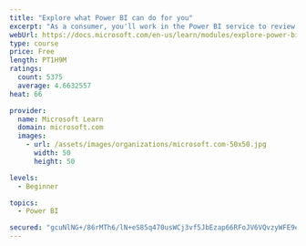 ```yaml
---
title: "Explore what Power BI can do for you"
excerpt: "As a consumer, you'll work in the Power BI service to review and interact with content that has been shared with you. This module provides the foundational information that you need to work effectively in the Power BI service."
webUrl: https://docs.microsoft.com/en-us/learn/modules/explore-power-bi-service/
type: course
price: Free
length: PT1H9M
ratings:
  count: 5375
  average: 4.6632557
heat: 66

provider:
  name: Microsoft Learn
  domain: microsoft.com
  images:
    - url: /assets/images/organizations/microsoft.com-50x50.jpg
      width: 50
      height: 50

levels:
  - Beginner

topics:
  - Power BI

secured: "gcuNlNG+/86rMTh6/lN+eS85q470usWCj3vf5JbEzap66RFoJV6VQvzyWFE9e8WzjQaAb5C+tWRz8V/alsqd+iOoatBaoPMY44RMLsubixNtLW3z6LbQH0ZFEO68IqEvvA2PIXOyl4sBiv5EqjXTF3qvr95ZJgth81CEAs71RU69bxkirpUYWIACgoJSEwxH8MnyacvyOquOqRd7zzHTd+qQ2bMdte7VG5QXvKqwt/Ts/7xa8BLKHhSyWwq80gGM3J1BYfd5O5OL2N54UWxKCJBADdGRmAYHBZcGHmG8srerEnPm3z4x9b3HRH8b8FQgoUrGv9fYQhZTZIENyMny1vrT0HeGSsh5wbzaHL1j7qBluvMrJ+O1HzkFLUOHs+fQvlB/3krsnvzGK154gg1QKw==;4hia1xVr4QHcDscjs8cbkQ=="
---
```


